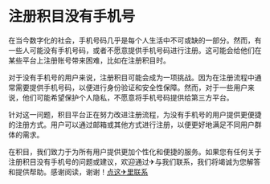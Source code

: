 # 注册积目没有手机号

在当今数字化的社会，手机号码几乎是每个人生活中不可或缺的一部分。然而，有一些人可能没有手机号码，或者不愿意提供手机号码进行注册。这可能会给他们在某些平台上注册账号带来困难，比如在注册积目时。

对于没有手机号的用户来说，注册积目可能会成为一项挑战。因为在注册流程中通常需要提供手机号码，以便进行身份验证和安全性保障。然而，对于一些用户来说，他们可能希望保护个人隐私，不愿意将手机号码提供给第三方平台。

针对这一问题，积目平台正在努力改进注册流程，为没有手机号的用户提供更便捷的注册方式。用户可以通过邮箱或其他方式进行注册，以便更好地满足不同用户群体的需求。

在积目，我们致力于为所有用户提供更加个性化和便捷的服务。如果您有任何关于注册积目没有手机号的问题或建议，欢迎通过✈与我们联系，我们将竭诚为您解答和提供帮助。感谢阅读，谢谢！[点这✈里联系](https://ww.k02.cc)